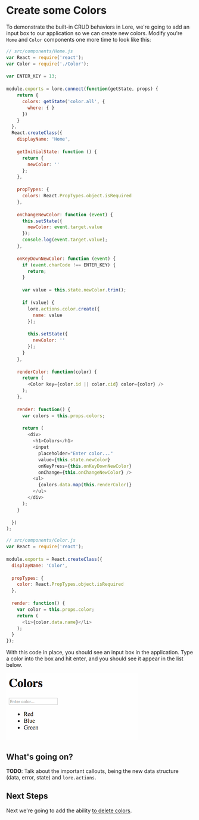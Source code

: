 # Create some Colors

To demonstrate the built-in CRUD behaviors in Lore, we're going to add an input box to our application so we can 
create new colors.  Modify you're `Home` and `Color` components one more time to look like this:

```js
// src/components/Home.js
var React = require('react');
var Color = require('./Color');

var ENTER_KEY = 13;

module.exports = lore.connect(function(getState, props) {
    return {
      colors: getState('color.all', {
        where: { }
      })
    }
  },
  React.createClass({
    displayName: 'Home',

    getInitialState: function () {
      return {
        newColor: ''
      };
    },

    propTypes: {
      colors: React.PropTypes.object.isRequired
    },

    onChangeNewColor: function (event) {
      this.setState({
        newColor: event.target.value
      });
      console.log(event.target.value);
    },

    onKeyDownNewColor: function (event) {
      if (event.charCode !== ENTER_KEY) {
        return;
      }

      var value = this.state.newColor.trim();

      if (value) {
        lore.actions.color.create({
          name: value
        });

        this.setState({
          newColor: ''
        });
      }
    },

    renderColor: function(color) {
      return (
        <Color key={color.id || color.cid} color={color} />
      );
    },

    render: function() {
      var colors = this.props.colors;

      return (
        <div>
          <h1>Colors</h1>
          <input
            placeholder="Enter color..."
            value={this.state.newColor}
            onKeyPress={this.onKeyDownNewColor}
            onChange={this.onChangeNewColor} />
          <ul>
            {colors.data.map(this.renderColor)}
          </ul>
        </div>
      );
    }

  })
);
```

```js
// src/components/Color.js
var React = require('react');

module.exports = React.createClass({
  displayName: 'Color',

  propTypes: {
    color: React.PropTypes.object.isRequired
  },

  render: function() {
    var color = this.props.color;
    return (
      <li>{color.data.name}</li>
    );
  }
});
```

With this code in place, you should see an input box in the application.  Type a color into the box and hit enter, and 
you should see it appear in the list below.

![Input Box](../../images/tutorial-step2.png)

## What's going on?

**TODO**: Talk about the important callouts, being the new data structure (data, error, state) and `lore.actions`.

## Next Steps

Next we're going to add the ability [to delete colors](./DeleteColors.md).
